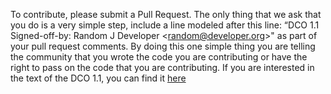 To contribute, please submit a Pull Request. The only thing that we ask that you do 
is a very simple step, include a line modeled after this line:
        “DCO 1.1 Signed-off-by: Random J Developer &lt;random@developer.org&gt;"
as part of your pull request comments. By doing this one simple thing you are telling 
the community that you wrote the code you are contributing or have the right to pass 
on the code that you are contributing. If you are interested in the text of the 
DCO 1.1, you can find it [here](https://developer.ibm.com/open/developer-certificate-of-originality/ "DCO 1.1")
